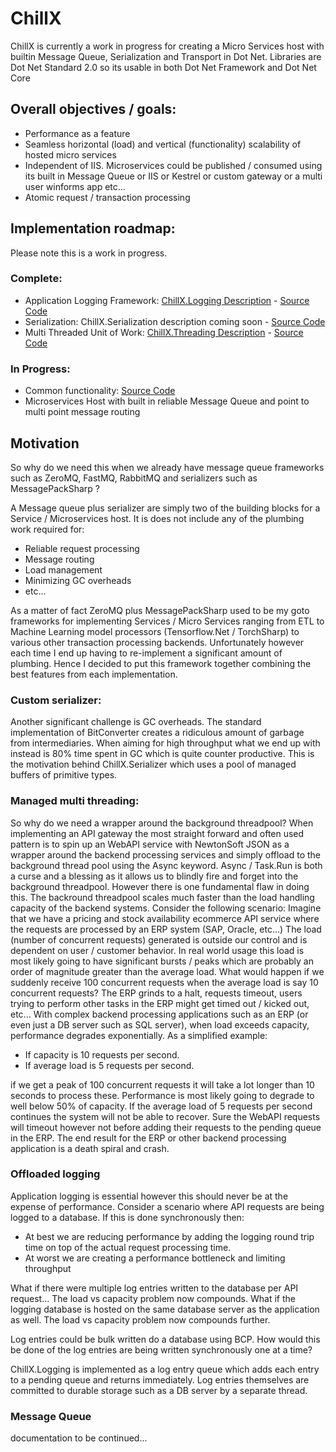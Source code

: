 

# ChillX

ChillX is currently a work in progress for creating a Micro Services host with builtin Message Queue, Serialization and Transport in Dot Net.
Libraries are Dot Net Standard 2.0 so its usable in both Dot Net Framework and Dot Net Core

## Overall objectives / goals:
- Performance as a feature
- Seamless horizontal (load) and vertical (functionality) scalability of hosted micro services
- Independent of IIS. Microservices could be published / consumed using its built in Message Queue or IIS or Kestrel or custom gateway or a multi user winforms app etc...
- Atomic request / transaction processing

## Implementation roadmap:
Please note this is a work in progress.

### Complete:
- Application Logging Framework: [ChillX.Logging Description](https://github.com/tcwicks/ChillX/blob/master/docs/ChillXLogging.md "ChillX.Logging Description") - [Source Code](https://github.com/tcwicks/ChillX/tree/master/src/ChillX.Logging "Source Code")
- Serialization: ChillX.Serialization description coming soon - [Source Code](https://github.com/tcwicks/ChillX/tree/master/src/ChillX.Serialization "Source Code")
- Multi Threaded Unit of Work: [ChillX.Threading Description](https://github.com/tcwicks/ChillX/blob/master/docs/ChillXThreading.md "ChillX.Threading Description") - [Source Code](https://github.com/tcwicks/ChillX/tree/master/src/ChillX.Threading "Source Code")

### In Progress:
- Common functionality: [Source Code](https://github.com/tcwicks/ChillX/tree/master/src/ChillX.Core "Source Code")
- Microservices Host with built in reliable Message Queue and point to multi point message routing

## Motivation
So why do we need this when we already have message queue frameworks such as ZeroMQ, FastMQ, RabbitMQ and serializers such as MessagePackSharp ?

A Message queue plus serializer are simply two of the building  blocks for a Service / Microservices host. It is does not include any of the plumbing work required for:

- Reliable request processing
- Message routing
- Load management
- Minimizing GC overheads
- etc...

As a matter of fact ZeroMQ plus MessagePackSharp used to be my goto frameworks for implementing Services / Micro Services ranging from ETL to Machine Learning model processors (Tensorflow.Net / TorchSharp) to various other transaction processing backends. Unfortunately however each time I end up having to re-implement a significant amount of plumbing. Hence I decided to put this framework together combining the best features from each implementation.

### Custom serializer:

Another significant challenge is GC overheads. The standard implementation of BitConverter creates a ridiculous amount of garbage from intermediaries. When aiming for high throughput what we end up with instead is 80% time spent in GC which is quite counter productive. This is the motivation behind ChillX.Serializer which uses a pool of managed buffers of primitive types.

### Managed multi threading:

So why do we need a wrapper around the background threadpool? 
When implementing an API gateway the most straight forward and often used pattern is to spin up an WebAPI service with NewtonSoft JSON as a wrapper around the backend processing services and simply offload to the background thread pool using the Async keyword. Async / Task.Run  is both a curse and a blessing as it allows us to blindly fire and forget into the background threadpool. However there is one fundamental flaw in doing this. The backround threadpool scales much faster than the load handling capacity of the backend systems.
Consider the following scenario:
Imagine that we have a pricing and stock availability ecommerce API service where the requests are processed by an ERP system (SAP, Oracle, etc...)
The load (number of concurrent requests) generated is outside our control and is dependent on user / customer behavior. In real world usage this load is most likely going to have significant bursts / peaks which are probably an order of magnitude greater than the average load. What would happen if we suddenly receive 100 concurrent requests when the average load is say 10 concurrent requests? The ERP grinds to a halt, requests timeout, users trying to perform other tasks in the ERP might get timed out / kicked out, etc... With complex backend processing applications such as an ERP (or even just a DB server such as SQL server), when load exceeds capacity, performance degrades exponentially. 
As a simplified example: 
- If capacity is 10 requests per second.
- If average load is 5 requests per second. 

if we get a peak of 100 concurrent requests it will take a lot longer than 10 seconds to process these. Performance is most likely going to degrade to well below 50% of capacity. If the average load of 5 requests per second continues the system will not be able to recover. Sure the WebAPI requests will timeout however not before adding their requests to the pending queue in the ERP. The end result for the ERP or other backend processing application is a death spiral and crash.

### Offloaded logging

Application logging is essential however this should never be at the expense of performance. Consider a scenario where API requests are being logged to a database. If this is done synchronously then:
- At best we are reducing performance by adding the logging round trip time on top of the actual request processing time.
- At worst we are creating a performance bottleneck and limiting throughput

What if there were multiple log entries written to the database per API request... The load vs capacity problem now compounds.
What if the logging database is hosted on the same database server as the application as well. The load vs capacity problem now compounds further.

Log entries could be bulk written do a database using BCP. How would this be done of the log entries are being written synchronously one at a time?

ChillX.Logging is implemented as a log entry queue which adds each entry to a pending queue and returns immediately. Log entries themselves are committed to durable storage such as a DB server by a separate thread. 

### Message Queue
documentation to be continued...
